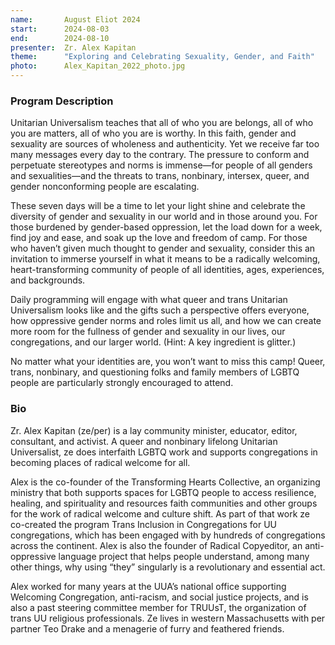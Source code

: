 ```yaml
---
name:       August Eliot 2024
start:      2024-08-03
end:        2024-08-10
presenter:  Zr. Alex Kapitan
theme:      "Exploring and Celebrating Sexuality, Gender, and Faith"
photo:      Alex_Kapitan_2022_photo.jpg
---
```


### Program Description

Unitarian Universalism teaches that all of who you are belongs, all of 
who you are matters, all of who you are is worthy. In this faith, 
gender and sexuality are sources of wholeness and authenticity. Yet 
we receive far too many messages every day to the contrary. The 
pressure to conform and perpetuate stereotypes and norms is immense—for 
people of all genders and sexualities—and the threats to trans, 
nonbinary, intersex, queer, and gender nonconforming people are escalating. 

These seven days will be a time to let your light shine and 
celebrate the diversity of gender and sexuality in our world 
and in those around you. For those burdened by gender-based 
oppression, let the load down for a week, find joy and ease, 
and soak up the love and freedom of camp. For those who haven’t 
given much thought to gender and sexuality, consider this an 
invitation to immerse yourself in what it means to be a radically 
welcoming, heart-transforming community of people of all identities, 
ages, experiences, and backgrounds.   

Daily programming will engage with what queer and trans Unitarian 
Universalism looks like and the gifts such a perspective offers everyone,
how oppressive gender norms and roles limit us all, and how we can 
create more room for the fullness of gender and sexuality in our lives, 
our congregations, and our larger world. (Hint: A key ingredient is glitter.)

No matter what your identities are, you won’t want to miss this camp! 
Queer, trans, nonbinary, and questioning folks and family members of 
LGBTQ people are particularly strongly encouraged to attend.

### Bio

Zr. Alex Kapitan (ze/per) is a lay community minister, educator, 
editor, consultant, and activist. A queer and nonbinary lifelong 
Unitarian Universalist, ze does interfaith LGBTQ work and supports 
congregations in becoming places of radical welcome for all.

 Alex is the co-founder of the Transforming Hearts Collective, an 
 organizing ministry that both supports spaces for LGBTQ people to 
 access resilience, healing, and spirituality and resources faith 
 communities and other groups for the work of radical welcome and 
 culture shift. As part of that work ze co-created the program 
 Trans Inclusion in Congregations for UU congregations, which has 
 been engaged with by hundreds of congregations across the continent. 
 Alex is also the founder of Radical Copyeditor, an anti-oppressive 
 language project that helps people understand, among many other things, 
 why using “they” singularly is a revolutionary and essential act. 

 Alex worked for many years at the UUA’s national office supporting 
 Welcoming Congregation, anti-racism, and social justice projects, 
 and is also a past steering committee member for TRUUsT, the 
 organization of trans UU religious professionals. Ze lives in 
 western Massachusetts with per partner Teo Drake and a menagerie 
 of furry and feathered friends.
